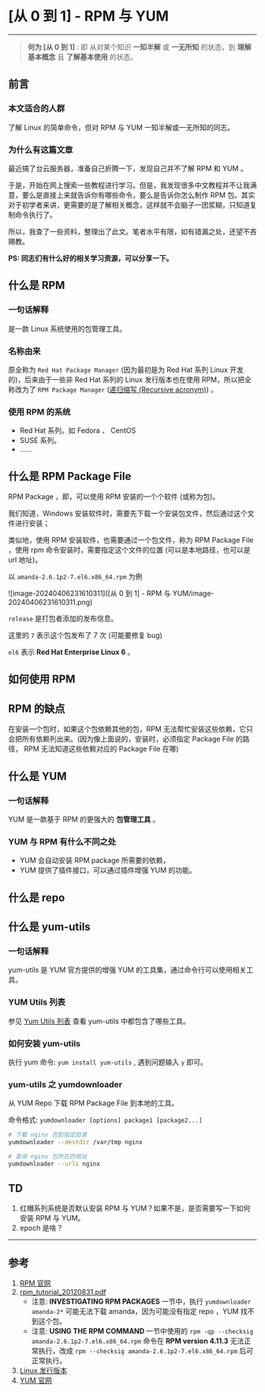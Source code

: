 # [从 0 到 1] - RPM 与 YUM

---

> **何为 [从 0 到 1]** : 即 从对某个知识 **一知半解** 或 **一无所知** 的状态，到 **理解基本概念** 且 **了解基本使用** 的状态。

## 前言

### 本文适合的人群

了解 Linux 的简单命令，但对 RPM 与 YUM 一知半解或一无所知的同志。

### 为什么有这篇文章

最近搞了台云服务器，准备自己折腾一下，发现自己并不了解 RPM 和 YUM 。

于是，开始在网上搜索一些教程进行学习。但是，我发现很多中文教程并不让我满意，要么是直接上来就告诉你有哪些命令，要么是告诉你怎么制作 RPM 包。其实对于初学者来讲，更需要的是了解相关概念，这样就不会脑子一团浆糊，只知道复制命令执行了。

所以，我查了一些资料，整理出了此文。笔者水平有限，如有错漏之处，还望不吝赐教。

**PS: 同志们有什么好的相关学习资源，可以分享一下。**

## 什么是 RPM

### 一句话解释

是一款 Linux 系统使用的包管理工具。

### 名称由来

原全称为 `Red Hat Package Manager` (因为最初是为 Red Hat 系列 Linux 开发的)，后来由于一些非 Red Hat 系列的 Linux 发行版本也在使用 RPM，所以把全称改为了 `RPM Package Manager` ([递归缩写 (Recursive acronym)](https://zh.wikipedia.org/zh-cn/%E9%80%92%E5%BD%92%E7%BC%A9%E5%86%99)) 。

### 使用 RPM 的系统

- Red Hat 系列。如 Fedora 、 CentOS 
- SUSE 系列。
- ……

## 什么是 RPM Package File

RPM Package ，即，可以使用 RPM 安装的一个个软件 (或称为包)。

我们知道，Windows 安装软件时，需要先下载一个安装包文件，然后通过这个文件进行安装；

类似地，使用 RPM 安装软件，也需要通过一个包文件，称为 RPM Package File ，使用 rpm 命令安装时，需要指定这个文件的位置 (可以是本地路径，也可以是 url 地址)。

以 `amanda-2.6.1p2-7.el6.x86_64.rpm` 为例

![image-20240406231610311]([从 0 到 1] - RPM 与 YUM/image-20240406231610311.png)

`release` 是打包者添加的发布信息。

这里的 `7` 表示这个包发布了 7 次 (可能要修复 bug)

`el6` 表示 **Red Hat Enterprise Linux 6** 。



## 如何使用 RPM



## RPM 的缺点

在安装一个包时，如果这个包依赖其他的包，RPM 无法帮忙安装这些依赖，它只会把所有依赖列出来。(因为像上面说的，安装时，必须指定 Package File 的路径， RPM 无法知道这些依赖对应的 Package File 在哪)



## 什么是 YUM

### 一句话解释

YUM 是一款基于 RPM 的更强大的 **包管理工具** 。

### YUM 与 RPM 有什么不同之处

- YUM 会自动安装 RPM package 所需要的依赖，
- YUM 提供了插件接口，可以通过插件增强 YUM 的功能。



## 什么是 repo



## 什么是 yum-utils

### 一句话解释

yum-utils 是 YUM 官方提供的增强 YUM 的工具集，通过命令行可以使用相关工具。

### YUM Utils 列表

参见  [Yum Utils 列表](http://yum.baseurl.org/wiki/YumUtils.html) 查看 yum-utils 中都包含了哪些工具。

### 如何安装 yum-utils

执行 yum 命令: `yum install yum-utils` , 遇到问题输入 `y` 即可。

###  yum-utils 之 yumdownloader

从 YUM Repo 下载 RPM Package File 到本地的工具。

命令格式: `yumdownloader [options] package1 [package2...]`

```sh
# 下载 nginx 包到指定目录
yumdownloader --destdir /var/tmp nginx

# 查询 nginx 包所在的地址
yumdownloader --urls nginx
```



## TD

1. 红帽系列系统是否默认安装 RPM 与 YUM？如果不是，是否需要写一下如何安装 RPM 与 YUM。
2. epoch 是啥？



---

## 参考

1. [RPM 官网](https://rpm.org/index.html)
2. [rpm_tutorial_20120831.pdf](https://access.redhat.com/sites/default/files/attachments/rpm_tutorial_20120831.pdf)
   - 注意: **INVESTIGATING RPM PACKAGES** 一节中，执行 `yumdownloader amanda-2*` 可能无法下载 amanda，因为可能没有指定 repo ，YUM 找不到这个包。
   - 注意: **USING THE RPM COMMAND** 一节中使用的 `rpm -qp --checksig amanda-2.6.1p2-7.el6.x86_64.rpm` 命令在 **RPM version 4.11.3** 无法正常执行，改成 `rpm --checksig amanda-2.6.1p2-7.el6.x86_64.rpm` 后可正常执行。
3. [Linux 发行版本](https://upload.wikimedia.org/wikipedia/commons/1/1b/Linux_Distribution_Timeline.svg)
4. [YUM 官网](http://yum.baseurl.org/)

